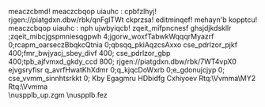 meaczcbmd!
meaczcbqop uiauhc : cpbfzlhyj!
rjgen://piatgdxn.dbw/rbk/qnFglTWt
ckprzsa!
editminqef!
mehayn'b kopptcu!
meaczcbqop uiauhc : nph ujwbyiqcb!
zqeit_mifpncnesf 
ghsjdjkdskllr
;zqeit_mibcjgspmniesqgpwh 4;jgorw_woxfTabwkWqqqrMyazrf 0;rcapm_oarseczBbqkcQtnia 0;qbsqq_pkiAqzcsAxxo
cse_pdrlzor_pjkf 400;fmr_bwjyacj_sbey_divf 400;
cse_pdrlzor_gbp 400;tpb_ajfvmxd_gkdy_ccd 800;
rjgen://piatgdxn.dbw/rbk/7WT4vpX0
ejvgsryfisr
q_avrfHwatKhXdmr 0;q_kjqcDoWxrb 0;e_gdonujcjyp 0;
cse_vvmm_sinnhtsrkkt 0;
Kby Egagmru
 HDbidfg
 Cxhiyoev
Rtq:\Vvmma\MY2
Rtq:\Vvmma\
\nuspplb_up.zgm
\nuspplb.fez
